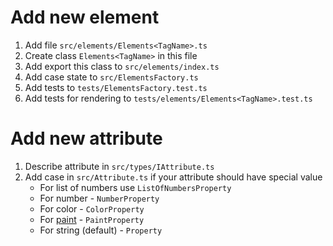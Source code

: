 # Add new element

1. Add file `src/elements/Elements<TagName>.ts`
1. Create class `Elements<TagName>` in this file
1. Add export this class to `src/elements/index.ts`
1. Add case state to `src/ElementsFactory.ts`
1. Add tests to `tests/ElementsFactory.test.ts`
1. Add tests for rendering to `tests/elements/Elements<TagName>.test.ts`

# Add new attribute

1. Describe attribute in `src/types/IAttribute.ts`
1. Add case in `src/Attribute.ts` if your attribute should have special value
    - For list of numbers use `ListOfNumbersProperty`
    - For number - `NumberProperty`
    - For color - `ColorProperty`
    - For [paint](https://developer.mozilla.org/en-US/docs/Web/SVG/Content_type#Paint) - `PaintProperty`
    - For string (default) - `Property`
